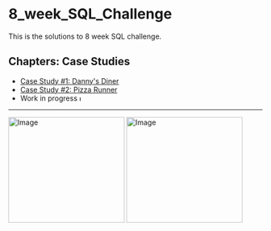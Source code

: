 # 8_week_SQL_Challenge
This is the solutions to 8 week SQL challenge.  

## Chapters: Case Studies
- [Case Study #1: Danny's Diner](#case-study-1-dannys-diner)
- [Case Study #2: Pizza Runner](#case-study-2-pizza-runner)
- Work in progress <img src="https://github.com/Praneetbond/8_week_SQL_Challenge/assets/126821894/7b357fea-5398-49cf-adaf-25a25262faa6.png" alt="Image" width="10" hight="10">

***

<img src="https://user-images.githubusercontent.com/81607668/127727503-9d9e7a25-93cb-4f95-8bd0-20b87cb4b459.png" alt="Image" width="230" height="210"> <img src="https://user-images.githubusercontent.com/81607668/127271856-3c0d5b4a-baab-472c-9e24-3c1e3c3359b2.png" alt="Image" width="230" height="210">

